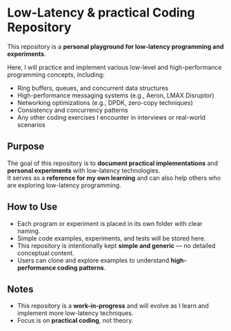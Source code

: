 # Low-Latency & practical Coding Repository

This repository is a **personal playground for low-latency programming and experiments**.  

Here, I will practice and implement various low-level and high-performance programming concepts, including:  
- Ring buffers, queues, and concurrent data structures  
- High-performance messaging systems (e.g., Aeron, LMAX Disruptor)  
- Networking optimizations (e.g., DPDK, zero-copy techniques)  
- Consistency and concurrency patterns  
- Any other coding exercises I encounter in interviews or real-world scenarios  

## Purpose
The goal of this repository is to **document practical implementations** and **personal experiments** with low-latency technologies.  
It serves as a **reference for my own learning** and can also help others who are exploring low-latency programming.  

## How to Use
- Each program or experiment is placed in its own folder with clear naming.  
- Simple code examples, experiments, and tests will be stored here.  
- This repository is intentionally kept **simple and generic** — no detailed conceptual content.  
- Users can clone and explore examples to understand **high-performance coding patterns**.  

## Notes
- This repository is a **work-in-progress** and will evolve as I learn and implement more low-latency techniques.  
- Focus is on **practical coding**, not theory.  

